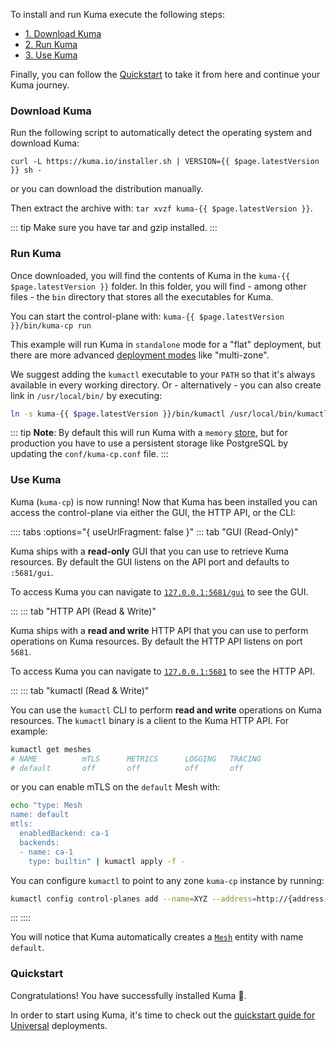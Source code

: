 
To install and run Kuma execute the following steps:

* [1. Download Kuma](#download-kuma)
* [2. Run Kuma](#run-kuma)
* [3. Use Kuma](#use-kuma)

Finally, you can follow the [Quickstart](#quickstart) to take it from here and continue your Kuma journey.

### Download Kuma

Run the following script to automatically detect the operating system and download Kuma:

<div class="language-sh">
<pre><code>curl -L https://kuma.io/installer.sh | VERSION={{ $page.latestVersion }} sh -</code></pre>
</div>

or you can <a :href="'https://download.konghq.com/mesh-alpine/kuma-' + $page.latestVersion + '-' + $frontmatter.os + '-' + $frontmatter.arch + '.tar.gz'">download</a> the distribution manually.

Then extract the archive with: `tar xvzf kuma-{{ $page.latestVersion }}`.

::: tip
Make sure you have tar and gzip installed.
:::


### Run Kuma
Once downloaded, you will find the contents of Kuma in the `kuma-{{ $page.latestVersion }}` folder. In this folder, you will find - among other files - the `bin` directory that stores all the executables for Kuma.

You can start the control-plane with: `kuma-{{ $page.latestVersion }}/bin/kuma-cp run`

This example will run Kuma in `standalone` mode for a "flat" deployment, but there are more advanced [deployment modes](../introduction/deployments.md) like "multi-zone".

We suggest adding the `kumactl` executable to your `PATH` so that it's always available in every working directory. Or - alternatively - you can also create link in `/usr/local/bin/` by executing:

```sh
ln -s kuma-{{ $page.latestVersion }}/bin/kumactl /usr/local/bin/kumactl
```

::: tip
**Note**: By default this will run Kuma with a `memory` [store](../documentation/configuration.md), but for production you have to use a persistent storage like PostgreSQL by updating the `conf/kuma-cp.conf` file.
:::

### Use Kuma

Kuma (`kuma-cp`) is now running! Now that Kuma has been installed you can access the control-plane via either the GUI, the HTTP API, or the CLI:

:::: tabs :options="{ useUrlFragment: false }"
::: tab "GUI (Read-Only)"

Kuma ships with a **read-only** GUI that you can use to retrieve Kuma resources. By default the GUI listens on the API port and defaults to `:5681/gui`.

To access Kuma you can navigate to [`127.0.0.1:5681/gui`](http://127.0.0.1:5681/gui) to see the GUI.

:::
::: tab "HTTP API (Read & Write)"

Kuma ships with a **read and write** HTTP API that you can use to perform operations on Kuma resources. By default the HTTP API listens on port `5681`.

To access Kuma you can navigate to [`127.0.0.1:5681`](http://127.0.0.1:5681) to see the HTTP API.

:::
::: tab "kumactl (Read & Write)"

You can use the `kumactl` CLI to perform **read and write** operations on Kuma resources. The `kumactl` binary is a client to the Kuma HTTP API. For example:

```sh
kumactl get meshes
# NAME          mTLS      METRICS      LOGGING   TRACING
# default       off       off          off       off
```

or you can enable mTLS on the `default` Mesh with:

```sh
echo "type: Mesh
name: default
mtls:
  enabledBackend: ca-1
  backends:
  - name: ca-1
    type: builtin" | kumactl apply -f -
```

You can configure `kumactl` to point to any zone `kuma-cp` instance by running:

```sh
kumactl config control-planes add --name=XYZ --address=http://{address-to-kuma}:5681
```
:::
::::

You will notice that Kuma automatically creates a [`Mesh`](../policies/mesh.md) entity with name `default`.

### Quickstart

Congratulations! You have successfully installed Kuma 🚀.

In order to start using Kuma, it's time to check out the [quickstart guide for Universal](../quickstart/universal.md) deployments.
